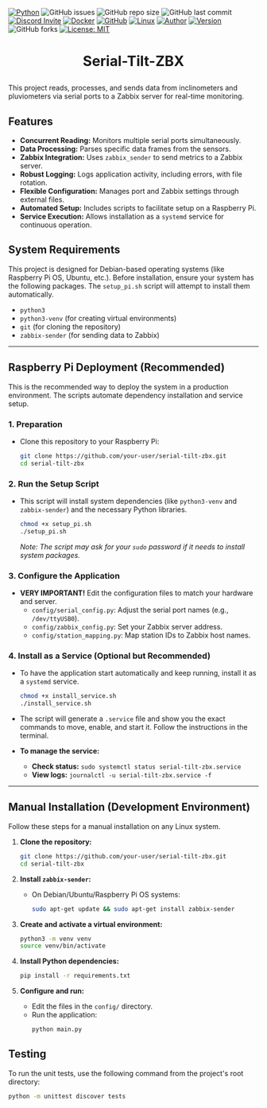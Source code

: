 [![Python](https://img.shields.io/badge/Python-3.11-brightgreen)](https://www.python.org/) 
![GitHub issues](https://img.shields.io/github/issues/rotoapanta/raspberry-api) 
![GitHub repo size](https://img.shields.io/github/repo-size/rotoapanta/raspberry-api) 
![GitHub last commit](https://img.shields.io/github/last-commit/rotoapanta/raspberry-api)
[![Discord Invite](https://img.shields.io/badge/discord-join%20now-green)](https://discord.gg/bf6rWDbJ) 
[![Docker](https://img.shields.io/badge/Docker-No-brightgreen)](https://www.docker.com/) 
[![GitHub](https://img.shields.io/badge/GitHub-Project-brightgreen)](https://github.com/rotoapanta/raspberry-api) 
[![Linux](https://img.shields.io/badge/Linux-Supported-brightgreen)](https://www.linux.org/) 
[![Author](https://img.shields.io/badge/Roberto%20-Toapanta-brightgreen)](https://www.linkedin.com/in/roberto-carlos-toapanta-g/) 
[![Version](https://img.shields.io/badge/Version-1.0.0-brightgreen)](#change-log) 
![GitHub forks](https://img.shields.io/github/forks/rotoapanta/raspberry-api?style=social) 
[![License: MIT](https://img.shields.io/badge/License-MIT-blue.svg)](https://opensource.org/licenses/MIT)

# <p align="center">Serial-Tilt-ZBX</p>

This project reads, processes, and sends data from inclinometers and pluviometers via serial ports to a Zabbix server for real-time monitoring.

## Features

- **Concurrent Reading:** Monitors multiple serial ports simultaneously.
- **Data Processing:** Parses specific data frames from the sensors.
- **Zabbix Integration:** Uses `zabbix_sender` to send metrics to a Zabbix server.
- **Robust Logging:** Logs application activity, including errors, with file rotation.
- **Flexible Configuration:** Manages port and Zabbix settings through external files.
- **Automated Setup:** Includes scripts to facilitate setup on a Raspberry Pi.
- **Service Execution:** Allows installation as a `systemd` service for continuous operation.

## System Requirements

This project is designed for Debian-based operating systems (like Raspberry Pi OS, Ubuntu, etc.). Before installation, ensure your system has the following packages. The `setup_pi.sh` script will attempt to install them automatically.

- `python3`
- `python3-venv` (for creating virtual environments)
- `git` (for cloning the repository)
- `zabbix-sender` (for sending data to Zabbix)

---

## Raspberry Pi Deployment (Recommended)

This is the recommended way to deploy the system in a production environment. The scripts automate dependency installation and service setup.

### 1. Preparation

- Clone this repository to your Raspberry Pi:
  ```bash
  git clone https://github.com/your-user/serial-tilt-zbx.git
  cd serial-tilt-zbx
  ```

### 2. Run the Setup Script

- This script will install system dependencies (like `python3-venv` and `zabbix-sender`) and the necessary Python libraries.
  ```bash
  chmod +x setup_pi.sh
  ./setup_pi.sh
  ```
  *Note: The script may ask for your `sudo` password if it needs to install system packages.*

### 3. Configure the Application

- **VERY IMPORTANT!** Edit the configuration files to match your hardware and server.
  - `config/serial_config.py`: Adjust the serial port names (e.g., `/dev/ttyUSB0`).
  - `config/zabbix_config.py`: Set your Zabbix server address.
  - `config/station_mapping.py`: Map station IDs to Zabbix host names.

### 4. Install as a Service (Optional but Recommended)

- To have the application start automatically and keep running, install it as a `systemd` service.
  ```bash
  chmod +x install_service.sh
  ./install_service.sh
  ```
- The script will generate a `.service` file and show you the exact commands to move, enable, and start it. Follow the instructions in the terminal.

- **To manage the service:**
  - **Check status:** `sudo systemctl status serial-tilt-zbx.service`
  - **View logs:** `journalctl -u serial-tilt-zbx.service -f`

---

## Manual Installation (Development Environment)

Follow these steps for a manual installation on any Linux system.

1. **Clone the repository:**
   ```bash
   git clone https://github.com/your-user/serial-tilt-zbx.git
   cd serial-tilt-zbx
   ```

2. **Install `zabbix-sender`:**
   - On Debian/Ubuntu/Raspberry Pi OS systems:
     ```bash
     sudo apt-get update && sudo apt-get install zabbix-sender
     ```

3. **Create and activate a virtual environment:**
   ```bash
   python3 -m venv venv
   source venv/bin/activate
   ```

4. **Install Python dependencies:**
   ```bash
   pip install -r requirements.txt
   ```

5. **Configure and run:**
   - Edit the files in the `config/` directory.
   - Run the application:
     ```bash
     python main.py
     ```

## Testing

To run the unit tests, use the following command from the project's root directory:

```bash
python -m unittest discover tests
```
